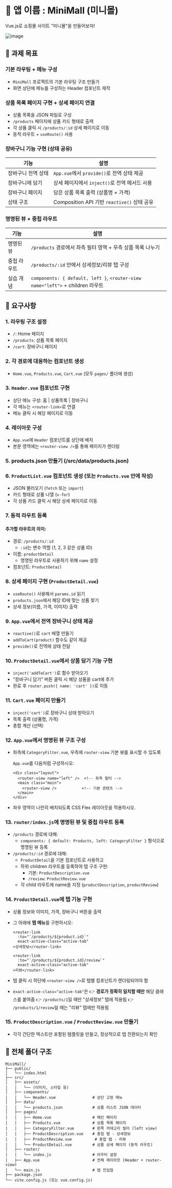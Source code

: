 # 🛒 앱 이름 : **MiniMall (미니몰)**
Vue.js로 쇼핑몰 사이트 "미니몰"을 만들어보자!

![image](https://github.com/user-attachments/assets/47f76a9a-ca31-4f68-99aa-a7ca45020533)




## 🎯 과제 목표
### 기본 라우팅 + 메뉴 구성
- `MiniMall` 프로젝트의 기본 라우팅 구조 만들기
- 화면 상단에 메뉴를 구성하는 Header 컴포넌트 제작

### 상품 목록 페이지 구현 + 상세 페이지 연결
- 상품 목록을 JSON 파일로 구성
- `/products` 페이지에 상품 카드 형태로 출력
- 각 상품 클릭 시 `/products/:id` 상세 페이지로 이동
- 동적 라우트 + `useRoute()` 사용

### 장바구니 기능 구현 (상태 공유)
| 기능 | 설명 |
| --- | --- |
| 장바구니 전역 상태 | `App.vue`에서 `provide()`로 전역 상태 제공 |
| 장바구니에 담기 | 상세 페이지에서 `inject()`로 전역 메서드 사용 |
| 장바구니 페이지 | 담은 상품 목록 출력 (상품명 + 가격) |
| 상태 구조 | Composition API 기반 `reactive()` 상태 공유 |


### 명명된 뷰 + 중첩 라우트

| 기능 | 설명 |
| --- | --- |
| 명명된 뷰 | `/products` 경로에서 좌측 필터 영역 + 우측 상품 목록 나누기 |
| 중첩 라우트 | `/products/:id` 안에서 상세정보/리뷰 탭 구성 |
| 실습 개념 | `components: { default, left }`, `<router-view name="left">` + children 라우트 |


## 📝 요구사항

### 1. 라우팅 구조 설정

- `/`: Home 페이지
- `/products`: 상품 목록 페이지
- `/cart`: 장바구니 페이지

### 2. 각 경로에 대응하는 컴포넌트 생성

- `Home.vue`, `Products.vue`, `Cart.vue` (모두 `pages/` 폴더에 생성)

### 3. `Header.vue` 컴포넌트 구현

- 상단 메뉴 구성: 홈 | 상품목록 | 장바구니
- 각 메뉴는 `<router-link>`로 연결
- 메뉴 클릭 시 해당 페이지로 이동

### 4. 레이아웃 구성

- `App.vue`에 `Header` 컴포넌트를 상단에 배치
- 본문 영역에는 `<router-view />`를 통해 페이지가 렌더링

### 5. products.json 만들기 (/src/data/products.json)

### 6. `ProductList.vue` 컴포넌트 생성 (또는 `Products.vue` 안에 작성)

- JSON 불러오기 (`fetch` 또는 `import`)
- 카드 형태로 상품 나열 (`v-for`)
- 각 상품 카드 클릭 시 해당 상세 페이지로 이동


### 7. 동적 라우트 등록

#### 추가할 라우트의 의미:

- 경로: `/products/:id`
    - `:id`는 변수 역할 (1, 2, 3 같은 상품 ID)
- 이름: `productDetail`
    - 명명된 라우트로 사용하기 위해 `name` 설정
- 컴포넌트: `ProductDetail`



### 8. 상세 페이지 구현 (`ProductDetail.vue`)

- `useRoute()` 사용해서 `params.id` 읽기
- `products.json`에서 해당 ID에 맞는 상품 찾기
- 상세 정보(이름, 가격, 이미지) 출력


### 9. `App.vue`에서 전역 장바구니 상태 제공

- `reactive()`로 `cart` 배열 만들기
- `addToCart(product)` 함수도 같이 제공
- `provide()`로 전역에 상태 전달


### 10. `ProductDetail.vue`에서 상품 담기 기능 구현

- `inject('addToCart')`로 함수 받아오기
- "장바구니 담기" 버튼 클릭 시 해당 상품을 cart에 추가
- 완료 후 `router.push({ name: 'cart' })`로 이동


### 11. `Cart.vue` 페이지 만들기
- `inject('cart')`로 장바구니 상태 받아오기
- 목록 출력 (상품명, 가격)
- 총합 계산 (선택)




### 12. `App.vue`에서 명명된 뷰 구조 구성

- 좌측에 `CategoryFilter.vue`, 우측에 `router-view` 기본 뷰를 표시할 수 있도록
    
    `App.vue`를 다음처럼 구성하시오:
    
    ```
    <div class="layout">
      <router-view name="left" />  <!-- 좌측 필터 -->
      <main class="main">
        <router-view />           <!-- 기본 콘텐츠 -->
      </main>
    </div>
    
    ```
    
- 좌우 영역이 나란히 배치되도록 CSS Flex 레이아웃을 적용하시오.




### 13. `router/index.js`에 명명된 뷰 및 중첩 라우트 등록

- `/products` 경로에 대해:
    - `components: { default: Products, left: CategoryFilter }` 형식으로 명명된 뷰 등록
- `/products/:id` 경로에 대해:
    - `ProductDetail`을 기본 컴포넌트로 사용하고
    - 하위 children 라우트를 등록하여 탭 구조 구현:
        - 기본: `ProductDescription.vue`
        - `/review`: `ProductReview.vue`
    - 각 child 라우트에 name을 지정 (`productDescription`, `productReview`)
 




### 14. `ProductDetail.vue`에 탭 기능 구현

- 상품 정보와 이미지, 가격, 장바구니 버튼을 출력
- 그 아래에 **탭 메뉴**를 구현하시오:
    
    ```
    <router-link
      :to="`/products/${product.id}`"
      exact-active-class="active-tab"
    >상세정보</router-link>
    
    <router-link
      :to="`/products/${product.id}/review`"
      exact-active-class="active-tab"
    >리뷰</router-link>
    ```
    
- 탭 클릭 시 하단에 `<router-view />`로 탭별 컴포넌트가 렌더링되어야 함
- `exact-active-class="active-tab"`은
👉 **경로가 정확히 일치할 때만** 해당 클래스를 붙여줌
👉 `/products/1`일 때만 "상세정보" 탭에 적용됨
👉 `/products/1/review`일 때는 "리뷰" 탭에만 적용됨



### 15. `ProductDescription.vue` / `ProductReview.vue` 만들기

- 각각 간단한 텍스트만 포함된 템플릿을 만들고, 정상적으로 탭 전환되는지 확인


## 📁 전체 폴더 구조

```
MiniMall/
├── public/
│   └── index.html
├── src/
│   ├── assets/
│   │   └── (이미지, 스타일 등)
│   ├── components/
│   │   └── Header.vue                # 상단 고정 메뉴
│   ├── data/
│   │   └── products.json             # 상품 리스트 JSON 데이터
│   ├── pages/
│   │   ├── Home.vue                  # 메인 페이지
│   │   ├── Products.vue              # 상품 목록 페이지
|   │   ├── CategoryFilter.vue        # 왼쪽 카테고리 필터 (left view)
│   |   ├── ProductDescription.vue    # 중첩 탭 - 상세정보
|   │   ├── ProductReview.vue          # 중첩 탭 - 리뷰
│   │   └── ProductDetail.vue         # 상품 상세 페이지 (동적 라우트)
│   ├── router/
│   │   └── index.js                  # 라우터 설정
│   ├── App.vue                       # 전체 레이아웃 (Header + router-view)
│   └── main.js                       # 앱 진입점
├── package.json
└── vite.config.js (또는 vue.config.js)
```

